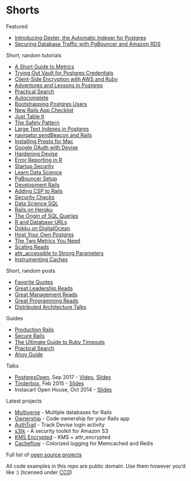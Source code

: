 # Shorts

Featured

- [Introducing Dexter, the Automatic Indexer for Postgres](https://medium.com/@ankane/introducing-dexter-the-automatic-indexer-for-postgres-5f8fa8b28f27)
- [Securing Database Traffic with PgBouncer and Amazon RDS](https://medium.com/@ankane/securing-database-traffic-with-pgbouncer-and-amazon-rds-c775b10bad75)

Short, random tutorials

- [A Short Guide to Metrics](Short-Guide-to-Metrics.md)
- [Trying Out Vault for Postgres Credentials](Trying-Out-Vault.md)
- [Client-Side Encryption with AWS and Ruby](AWS-Client-Side-Encryption.md)
- [Adventures and Lessons in Postgres](Scaling-Postgres.md)
- [Practical Search](https://github.com/ankane/practical-search)
- [Autocomplete](https://github.com/ankane/practical-search/blob/master/Autocomplete.md)
- [Bootstrapping Postgres Users](https://tech.instacart.com/bootstrapping-postgres-users-cd594e5f28e9)
- [New Rails App Checklist](New-Rails-App-Checklist.md)
- [Just Table It](Just-Table-It.md)
- [The Safely Pattern](Safely.md)
- [Large Text Indexes in Postgres](https://medium.com/@ankane/large-text-indexes-in-postgres-5d7f1677f89f)
- [navigator.sendBeacon and Rails](Navigator-Send-Beacon-Rails.md)
- [Installing Presto for Mac](Presto-Mac.md)
- [Google OAuth with Devise](Google-OAuth-with-Devise.md)
- [Hardening Devise](Hardening-Devise.md)
- [Error Reporting in R](Error-Reporting-R.md)
- [Startup Security](Startup-Security.md)
- [Learn Data Science](Learn-Data-Science.md)
- [PgBouncer Setup](PgBouncer-Setup.md)
- [Development Rails](Development-Rails.md)
- [Adding CSP to Rails](CSP-Rails.md)
- [Security Checks](Security-Checks.md)
- [Data Science SQL](Data-Science-SQL.md)
- [Rails on Heroku](Rails-on-Heroku.md)
- [The Origin of SQL Queries](The-Origin-of-SQL-Queries.md)
- [R and Database URLs](R-Postgres-and-Database-URLs.md)
- [Dokku on DigitalOcean](Dokku-Digital-Ocean.md)
- [Host Your Own Postgres](Host-Your-Own-Postgres.md)
- [The Two Metrics You Need](Two-Metrics.md)
- [Scaling Reads](Scaling-Reads.md)
- [attr_accessible to Strong Parameters](Strong-Parameters.md)
- [Instrumenting Caches](Instrumenting-Caches.md)

Short, random posts

- [Favorite Quotes](Favorite-Quotes.md)
- [Great Leadership Reads](Leadership-Reads.md)
- [Great Management Reads](Management-Reads.md)
- [Great Programming Reads](Programming-Reads.md)
- [Distributed Architecture Talks](Distributed-Architecture-Talks.md)

Guides

- [Production Rails](https://github.com/ankane/production_rails)
- [Secure Rails](https://github.com/ankane/secure_rails)
- [The Ultimate Guide to Ruby Timeouts](https://github.com/ankane/the-ultimate-guide-to-ruby-timeouts)
- [Practical Search](https://github.com/ankane/practical-search)
- [Ahoy Guide](https://github.com/ankane/ahoy_guide)

Talks

- [PostgresOpen](https://2017.postgresopen.org/), Sep 2017 - [Video](https://www.youtube.com/watch?v=Mni_1yTaNbE), [Slides](https://speakerdeck.com/ankane/how-postgres-could-index-itself)
- [Tinderbox](https://www.meetup.com/tinderbox/events/202613592/), Feb 2015 - [Slides](https://speakerdeck.com/ankane/grocery-hacking)
- Instacart Open House, Oct 2014 - [Slides](https://speakerdeck.com/ankane/from-the-store-to-your-door)

Latest projects

- [Multiverse](https://github.com/ankane/multiverse) - Multiple databases for Rails
- [Ownership](https://github.com/ankane/ownership) - Code ownership for your Rails app
- [AuthTrail](https://github.com/ankane/authtrail) - Track Devise login activity
- [s3tk](https://github.com/ankane/s3tk) - A security toolkit for Amazon S3
- [KMS Encrypted](https://github.com/ankane/kms_encrypted) - KMS + attr_encrypted
- [Cacheflow](https://github.com/ankane/cacheflow) - Colorized logging for Memcached and Redis

Full list of [open source projects](Open-Source-Projects.md)

All code examples in this repo are public domain. Use them however you’d like :) (licensed under [CC0](https://creativecommons.org/publicdomain/zero/1.0/))
